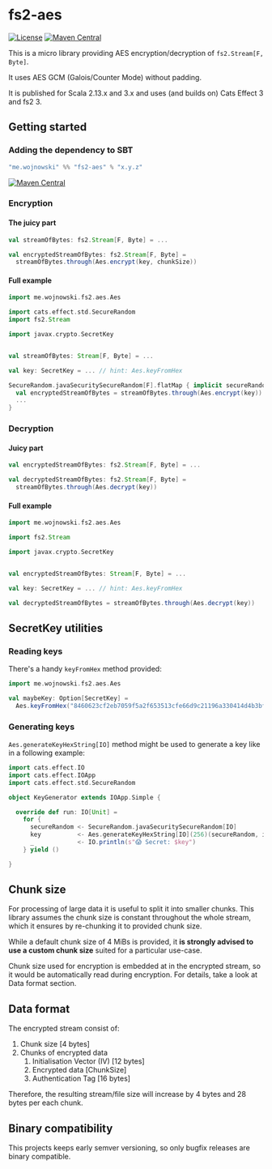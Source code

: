 # fs2-aes
[![License](http://img.shields.io/:license-MIT-green.svg)](https://opensource.org/licenses/MIT)
[![Maven Central](https://img.shields.io/maven-central/v/me.wojnowski/fs2-aes_3.svg?color=blue)](https://search.maven.org/search?q=fs2-aes)

This is a micro library providing AES encryption/decryption of `fs2.Stream[F, Byte]`.

It uses AES GCM (Galois/Counter Mode) without padding.

It is published for Scala 2.13.x and 3.x and uses (and builds on) Cats Effect 3 and fs2 3.

## Getting started

### Adding the dependency to SBT
```scala
"me.wojnowski" %% "fs2-aes" % "x.y.z"
```
[![Maven Central](https://img.shields.io/maven-central/v/me.wojnowski/fs2-aes_3.svg?color=blue)](https://search.maven.org/search?q=fs2-aes)

### Encryption
#### The juicy part
```scala
val streamOfBytes: fs2.Stream[F, Byte] = ...

val encryptedStreamOfBytes: fs2.Stream[F, Byte] = 
  streamOfBytes.through(Aes.encrypt(key, chunkSize))
```

#### Full example


```scala
import me.wojnowski.fs2.aes.Aes

import cats.effect.std.SecureRandom
import fs2.Stream

import javax.crypto.SecretKey


val streamOfBytes: Stream[F, Byte] = ...

val key: SecretKey = ... // hint: Aes.keyFromHex

SecureRandom.javaSecuritySecureRandom[F].flatMap { implicit secureRandom =>
  val encryptedStreamOfBytes = streamOfBytes.through(Aes.encrypt(key))
  ...
}
```

### Decryption
#### Juicy part
```scala
val encryptedStreamOfBytes: fs2.Stream[F, Byte] = ...

val decryptedStreamOfBytes: fs2.Stream[F, Byte] =
  streamOfBytes.through(Aes.decrypt(key))
```

#### Full example


```scala
import me.wojnowski.fs2.aes.Aes

import fs2.Stream

import javax.crypto.SecretKey


val encryptedStreamOfBytes: Stream[F, Byte] = ...

val key: SecretKey = ... // hint: Aes.keyFromHex

val decryptedStreamOfBytes = streamOfBytes.through(Aes.decrypt(key))
```

## SecretKey utilities
### Reading keys
There's a handy `keyFromHex` method provided:

```scala
import me.wojnowski.fs2.aes.Aes

val maybeKey: Option[SecretKey] =
  Aes.keyFromHex("8460623cf2eb7059f5a2f653513cfe66d9c21196a330414d4b3bf1f3f838d884") 

```

### Generating keys
`Aes.generateKeyHexString[IO]` method might be used to generate a key like in a following example:
```scala
import cats.effect.IO
import cats.effect.IOApp
import cats.effect.std.SecureRandom

object KeyGenerator extends IOApp.Simple {

  override def run: IO[Unit] =
    for {
      secureRandom <- SecureRandom.javaSecuritySecureRandom[IO]
      key          <- Aes.generateKeyHexString[IO](256)(secureRandom, implicitly)
      _            <- IO.println(s"😱 Secret: $key")
    } yield ()

}
```

## Chunk size
For processing of large data it is useful to split it into smaller chunks.
This library assumes the chunk size is constant throughout the whole stream,
which it ensures by re-chunking it to provided chunk size.

While a default chunk size of 4 MiBs is provided, it **is strongly advised to use
a custom chunk size** suited for a particular use-case.

Chunk size used for encryption is embedded at in the encrypted stream, so it would
be automatically read during encryption. For details, take a look at Data format section.

## Data format
The encrypted stream consist of:
1. Chunk size [4 bytes]
2. Chunks of encrypted data
   1. Initialisation Vector (IV) [12 bytes]
   2. Encrypted data [ChunkSize]
   3. Authentication Tag [16 bytes]

Therefore, the resulting stream/file size will increase by 4 bytes and 28 bytes per each chunk.

## Binary compatibility
This projects keeps early semver versioning, so only bugfix releases are binary compatible.